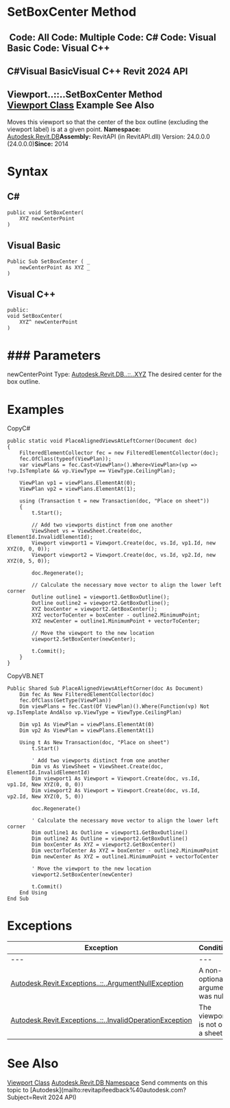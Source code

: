 # SetBoxCenter Method

﻿
 Code: All Code: Multiple Code: C# Code: Visual Basic Code: Visual C++   
---  
C#Visual BasicVisual C++
Revit 2024 API  
---  
Viewport..::..SetBoxCenter Method   
[Viewport Class](5991dc40-234a-4835-cc06-07524d2e61a4.md "Viewport Class") Example See Also  
---  
Moves this viewport so that the center of the box outline (excluding the viewport label) is at a given point. 
**Namespace:** [Autodesk.Revit.DB](87546ba7-461b-c646-cbb1-2cb8f5bff8b2.md "Autodesk.Revit.DB Namespace")**Assembly:** RevitAPI (in RevitAPI.dll) Version: 24.0.0.0 (24.0.0.0)**Since:** 2014 
# Syntax
C#  
---  
```text
public void SetBoxCenter(
	XYZ newCenterPoint
)
```
  
Visual Basic  
---  
```text
Public Sub SetBoxCenter ( _
	newCenterPoint As XYZ _
)
```
  
Visual C++  
---  
```text
public:
void SetBoxCenter(
	XYZ^ newCenterPoint
)
```
  
# ### Parameters
newCenterPoint
    Type: [Autodesk.Revit.DB..::..XYZ](c2fd995c-95c0-58fb-f5de-f3246cbc5600.md "XYZ Class") The desired center for the box outline. 
# Examples
CopyC#
```text
public static void PlaceAlignedViewsAtLeftCorner(Document doc)
{
    FilteredElementCollector fec = new FilteredElementCollector(doc);
    fec.OfClass(typeof(ViewPlan));
    var viewPlans = fec.Cast<ViewPlan>().Where<ViewPlan>(vp => !vp.IsTemplate && vp.ViewType == ViewType.CeilingPlan);

    ViewPlan vp1 = viewPlans.ElementAt(0);
    ViewPlan vp2 = viewPlans.ElementAt(1);

    using (Transaction t = new Transaction(doc, "Place on sheet"))
    {
        t.Start();

        // Add two viewports distinct from one another
        ViewSheet vs = ViewSheet.Create(doc, ElementId.InvalidElementId);
        Viewport viewport1 = Viewport.Create(doc, vs.Id, vp1.Id, new XYZ(0, 0, 0));
        Viewport viewport2 = Viewport.Create(doc, vs.Id, vp2.Id, new XYZ(0, 5, 0));

        doc.Regenerate();

        // Calculate the necessary move vector to align the lower left corner
        Outline outline1 = viewport1.GetBoxOutline();
        Outline outline2 = viewport2.GetBoxOutline();
        XYZ boxCenter = viewport2.GetBoxCenter();
        XYZ vectorToCenter = boxCenter - outline2.MinimumPoint;
        XYZ newCenter = outline1.MinimumPoint + vectorToCenter;

        // Move the viewport to the new location
        viewport2.SetBoxCenter(newCenter);

        t.Commit();
    }
}
```

CopyVB.NET
```text
Public Shared Sub PlaceAlignedViewsAtLeftCorner(doc As Document)
    Dim fec As New FilteredElementCollector(doc)
    fec.OfClass(GetType(ViewPlan))
    Dim viewPlans = fec.Cast(Of ViewPlan)().Where(Function(vp) Not vp.IsTemplate AndAlso vp.ViewType = ViewType.CeilingPlan)

    Dim vp1 As ViewPlan = viewPlans.ElementAt(0)
    Dim vp2 As ViewPlan = viewPlans.ElementAt(1)

    Using t As New Transaction(doc, "Place on sheet")
        t.Start()

        ' Add two viewports distinct from one another
        Dim vs As ViewSheet = ViewSheet.Create(doc, ElementId.InvalidElementId)
        Dim viewport1 As Viewport = Viewport.Create(doc, vs.Id, vp1.Id, New XYZ(0, 0, 0))
        Dim viewport2 As Viewport = Viewport.Create(doc, vs.Id, vp2.Id, New XYZ(0, 5, 0))

        doc.Regenerate()

        ' Calculate the necessary move vector to align the lower left corner
        Dim outline1 As Outline = viewport1.GetBoxOutline()
        Dim outline2 As Outline = viewport2.GetBoxOutline()
        Dim boxCenter As XYZ = viewport2.GetBoxCenter()
        Dim vectorToCenter As XYZ = boxCenter - outline2.MinimumPoint
        Dim newCenter As XYZ = outline1.MinimumPoint + vectorToCenter

        ' Move the viewport to the new location
        viewport2.SetBoxCenter(newCenter)

        t.Commit()
    End Using
End Sub
```

# Exceptions
| Exception | Condition |
| --- | --- |
| --- | --- |
| [Autodesk.Revit.Exceptions..::..ArgumentNullException](631e1424-60f4-929b-4e52-dda9dcd26316.md "ArgumentNullException Class") | A non-optional argument was null |
| [Autodesk.Revit.Exceptions..::..InvalidOperationException](9e715f03-3884-e539-4dd6-8d7545733adc.md "InvalidOperationException Class") | The viewport is not on a sheet. |

# See Also
[Viewport Class](5991dc40-234a-4835-cc06-07524d2e61a4.md "Viewport Class")
[Autodesk.Revit.DB Namespace](87546ba7-461b-c646-cbb1-2cb8f5bff8b2.md "Autodesk.Revit.DB Namespace")
Send comments on this topic to [Autodesk](mailto:revitapifeedback%40autodesk.com?Subject=Revit 2024 API)